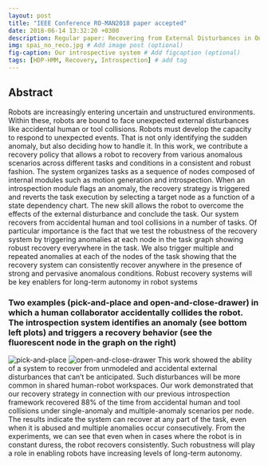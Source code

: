 ```yaml
---
layout: post
title: "IEEE Conference RO-MAN2018 paper accepted"
date: 2018-06-14 13:32:20 +0300
description: Regular paper: Recovering from External Disturbances in Online Manipulation through State-Dependent Revertive Recovery Policies
img: spai_no_reco.jpg # Add image post (optional)
fig-caption: Our introspective system # Add figcaption (optional)
tags: [HDP-HMM, Recovery, Introspection] # add tag
---
```

## Abstract
Robots are increasingly entering uncertain and unstructured environments. Within these, robots are bound to face unexpected external disturbances like accidental human or tool collisions. Robots must develop the capacity to respond to unexpected events. That is not only identifying the sudden anomaly, but also deciding how to handle it. In this work, we contribute a recovery policy that allows a robot to recovery from various anomalous scenarios across different tasks and conditions in a consistent and robust fashion. The system
organizes tasks as a sequence of nodes composed of internal modules such as motion generation and introspection. When an introspection module flags an anomaly, the recovery strategy is triggered and reverts the task execution by selecting a target node as a function of a state dependency chart. The new skill allows the robot to overcome the effects of the external disturbance and conclude the task. Our system recovers from accidental human and tool collisions in a number of tasks. Of particular importance is the fact that we test the robustness of the recovery system by triggering anomalies at each node in the task graph showing robust recovery everywhere in the task. We also trigger multiple and repeated anomalies at each of the nodes of the task showing that the recovery system can consistently recover anywhere in the presence of strong and pervasive anomalous conditions. Robust recovery systems will be key enablers for long-term autonomy in robot systems

### Two examples (pick-and-place and open-and-close-drawer) in which a human collaborator accidentally collides the robot. The introspection system identifies an anomaly (see bottom left plots) and triggers a recovery behavior (see the fluorescent node in the graph on the right)
![pick-and-place](pnp.jpg)
![open-and-close-drawer](open_drawer.jpg)
This work showed the ability of a system to recover from unmodeled and accidental external disturbances that can’t
be anticipated. Such disturbances will be more common in shared human-robot workspaces. Our work demonstrated
that our recovery strategy in connection with our previous introspection framework recovered 88% of the time from accidental human and tool collisions under single-anomaly and multiple-anomaly scenarios per node. The results indicate the
system can recover at any part of the task, even when it is abused and multiple anomalies occur consecutively. From the
experiments, we can see that even when in cases where the robot is in constant duress, the robot recovers consistently.
Such robustness will play a role in enabling robots have increasing levels of long-term autonomy.

